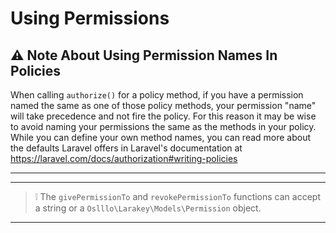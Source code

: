 # Using Permissions

## ⚠️ Note About Using Permission Names In Policies

When calling `authorize()` for a policy method, if you have a permission named the same as one of those policy methods, your permission "name" will take precedence and not fire the policy. For this reason it may be wise to avoid naming your permissions the same as the methods in your policy. While you can define your own method names, you can read more about the defaults Laravel offers in Laravel's documentation at https://laravel.com/docs/authorization#writing-policies

---

---

> ❕ The `givePermissionTo` and `revokePermissionTo` functions can accept a
string or a `Oslllo\Larakey\Models\Permission` object.

---
